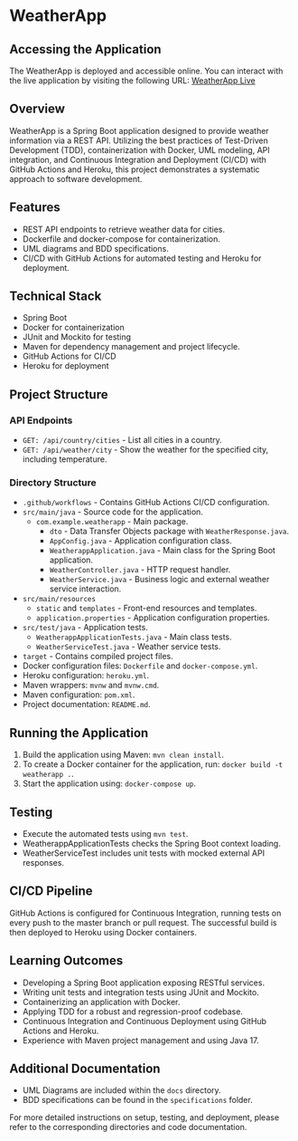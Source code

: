 # WeatherApp

## Accessing the Application
The WeatherApp is deployed and accessible online. You can interact with the live application by visiting the following URL:
[WeatherApp Live](https://sleepy-shelf-48977-40fe135f3481.herokuapp.com/weather)

## Overview
WeatherApp is a Spring Boot application designed to provide weather information via a REST API. Utilizing the best practices of Test-Driven Development (TDD), containerization with Docker, UML modeling, API integration, and Continuous Integration and Deployment (CI/CD) with GitHub Actions and Heroku, this project demonstrates a systematic approach to software development.

## Features
- REST API endpoints to retrieve weather data for cities.
- Dockerfile and docker-compose for containerization.
- UML diagrams and BDD specifications.
- CI/CD with GitHub Actions for automated testing and Heroku for deployment.

## Technical Stack
- Spring Boot
- Docker for containerization
- JUnit and Mockito for testing
- Maven for dependency management and project lifecycle.
- GitHub Actions for CI/CD
- Heroku for deployment

## Project Structure

### API Endpoints
- `GET: /api/country/cities` - List all cities in a country.
- `GET: /api/weather/city` - Show the weather for the specified city, including temperature.

### Directory Structure
- `.github/workflows` - Contains GitHub Actions CI/CD configuration.
- `src/main/java` - Source code for the application.
    - `com.example.weatherapp` - Main package.
        - `dto` - Data Transfer Objects package with `WeatherResponse.java`.
        - `AppConfig.java` - Application configuration class.
        - `WeatherappApplication.java` - Main class for the Spring Boot application.
        - `WeatherController.java` - HTTP request handler.
        - `WeatherService.java` - Business logic and external weather service interaction.
- `src/main/resources`
    - `static` and `templates` - Front-end resources and templates.
    - `application.properties` - Application configuration properties.
- `src/test/java` - Application tests.
    - `WeatherappApplicationTests.java` - Main class tests.
    - `WeatherServiceTest.java` - Weather service tests.
- `target` - Contains compiled project files.
- Docker configuration files: `Dockerfile` and `docker-compose.yml`.
- Heroku configuration: `heroku.yml`.
- Maven wrappers: `mvnw` and `mvnw.cmd`.
- Maven configuration: `pom.xml`.
- Project documentation: `README.md`.

## Running the Application
1. Build the application using Maven: `mvn clean install`.
2. To create a Docker container for the application, run: `docker build -t weatherapp .`.
3. Start the application using: `docker-compose up`.

## Testing
- Execute the automated tests using `mvn test`.
- WeatherappApplicationTests checks the Spring Boot context loading.
- WeatherServiceTest includes unit tests with mocked external API responses.

## CI/CD Pipeline
GitHub Actions is configured for Continuous Integration, running tests on every push to the master branch or pull request. The successful build is then deployed to Heroku using Docker containers.

## Learning Outcomes
- Developing a Spring Boot application exposing RESTful services.
- Writing unit tests and integration tests using JUnit and Mockito.
- Containerizing an application with Docker.
- Applying TDD for a robust and regression-proof codebase.
- Continuous Integration and Continuous Deployment using GitHub Actions and Heroku.
- Experience with Maven project management and using Java 17.

## Additional Documentation
- UML Diagrams are included within the `docs` directory.
- BDD specifications can be found in the `specifications` folder.

For more detailed instructions on setup, testing, and deployment, please refer to the corresponding directories and code documentation.
